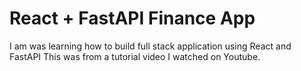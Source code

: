 # React + FastAPI Finance App
I am was learning how to build full stack application using React and FastAPI
This was from a tutorial video I watched on Youtube.